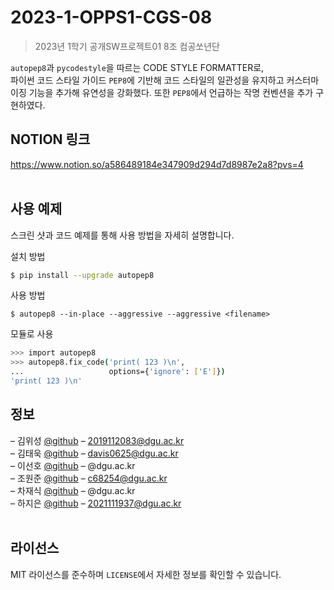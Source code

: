 # 2023-1-OPPS1-CGS-08
> 2023년 1학기 공개SW프로젝트01 8조 컴공쏘년단

`autopep8`과 `pycodestyle`을 따르는 CODE STYLE FORMATTER로, <br/>
파이썬 코드 스타일 가이드 `PEP8`에 기반해 코드 스타일의 일관성을 유지하고
커스터마이징 기능을 추가해 유연성을 강화했다. 또한 `PEP8`에서 언급하는 작명 컨벤션을 추가 구현하였다. 
<br/>

## NOTION 링크
https://www.notion.so/a586489184e347909d294d7d8987e2a8?pvs=4
<br/><br/>

## 사용 예제
스크린 샷과 코드 예제를 통해 사용 방법을 자세히 설명합니다.

설치 방법
```sh
$ pip install --upgrade autopep8
```

사용 방법
```
$ autopep8 --in-place --aggressive --aggressive <filename>
```

모듈로 사용
```sh
>>> import autopep8
>>> autopep8.fix_code('print( 123 )\n',
...                   options={'ignore': ['E']})
'print( 123 )\n'
```

## 정보
 – 김위성 [@github](https://github.com/kimwiseong) – 2019112083@dgu.ac.kr <br/>
 – 김태욱 [@github](https://github.com/Taew00k) – davis0625@dgu.ac.kr <br/>
 – 이선호 [@github](https://github.com/prefer52) – @dgu.ac.kr <br/>
 – 조원준 [@github](https://github.com/jun6292) – c68254@dgu.ac.kr <br/>
 – 차재식 [@github](https://github.com/Chajaesik01) – @dgu.ac.kr <br/>
 – 하지은 [@github](https://github.com/HAJIEUN02) – 2021111937@dgu.ac.kr <br/>
<br/>

## 라이선스
MIT 라이선스를 준수하며 ``LICENSE``에서 자세한 정보를 확인할 수 있습니다.
